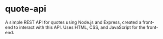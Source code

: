# quote-api
A simple REST API for quotes using Node.js and Express, created a front-end to interact with this API. Uses HTML, CSS, and JavaScript for the front-end.
